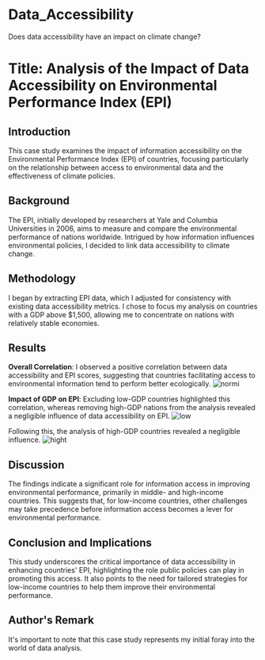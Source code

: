 # Data_Accessibility
Does data accessibility have an impact on climate change?

# Title: Analysis of the Impact of Data Accessibility on Environmental Performance Index (EPI)

## Introduction

This case study examines the impact of information accessibility on the Environmental Performance Index (EPI) of countries, focusing particularly on the relationship between access to environmental data and the effectiveness of climate policies.

## Background

The EPI, initially developed by researchers at Yale and Columbia Universities in 2006, aims to measure and compare the environmental performance of nations worldwide. Intrigued by how information influences environmental policies, I decided to link data accessibility to climate change.

## Methodology

I began by extracting EPI data, which I adjusted for consistency with existing data accessibility metrics. I chose to focus my analysis on countries with a GDP above $1,500, allowing me to concentrate on nations with relatively stable economies.

## Results

**Overall Correlation**: I observed a positive correlation between data accessibility and EPI scores, suggesting that countries facilitating access to environmental information tend to perform better ecologically.
![normi](https://github.com/Ryad-ht/Data_Accessibility/assets/125749863/88447f5d-c86a-44fe-b664-3dddc6eca915)


**Impact of GDP on EPI**: Excluding low-GDP countries highlighted this correlation, whereas removing high-GDP nations from the analysis revealed a negligible influence of data accessibility on EPI.
![low](https://github.com/Ryad-ht/Data_Accessibility/assets/125749863/9e15874b-4b6b-4357-abe7-0118412f805a)



Following this, the analysis of high-GDP countries revealed a negligible influence.
![hight](https://github.com/Ryad-ht/Data_Accessibility/assets/125749863/5893cf65-5ce6-4f66-ae42-f226d82c7300)

## Discussion

The findings indicate a significant role for information access in improving environmental performance, primarily in middle- and high-income countries. This suggests that, for low-income countries, other challenges may take precedence before information access becomes a lever for environmental performance.

## Conclusion and Implications

This study underscores the critical importance of data accessibility in enhancing countries' EPI, highlighting the role public policies can play in promoting this access. It also points to the need for tailored strategies for low-income countries to help them improve their environmental performance.



## Author's Remark

It's important to note that this case study represents my initial foray into the world of data analysis.
